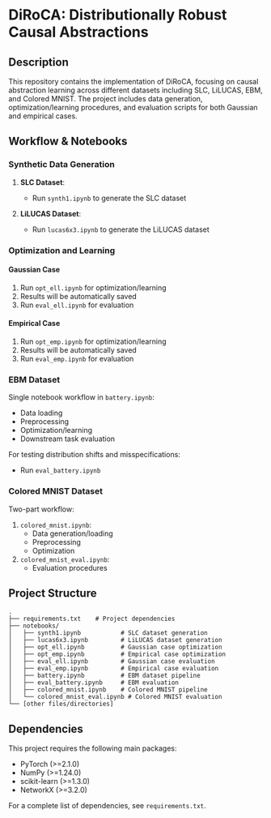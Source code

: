 # DiRoCA: Distributionally Robust Causal Abstractions

## Description
This repository contains the implementation of DiRoCA, focusing on causal abstraction learning across different datasets including SLC, LiLUCAS, EBM, and Colored MNIST. The project includes data generation, optimization/learning procedures, and evaluation scripts for both Gaussian and empirical cases.

## Workflow & Notebooks

### Synthetic Data Generation
1. **SLC Dataset**: 
   - Run `synth1.ipynb` to generate the SLC dataset

2. **LiLUCAS Dataset**:
   - Run `lucas6x3.ipynb` to generate the LiLUCAS dataset

### Optimization and Learning

#### Gaussian Case
1. Run `opt_ell.ipynb` for optimization/learning
2. Results will be automatically saved
3. Run `eval_ell.ipynb` for evaluation

#### Empirical Case
1. Run `opt_emp.ipynb` for optimization/learning
2. Results will be automatically saved
3. Run `eval_emp.ipynb` for evaluation

### EBM Dataset
Single notebook workflow in `battery.ipynb`:
- Data loading
- Preprocessing
- Optimization/learning
- Downstream task evaluation

For testing distribution shifts and misspecifications:
- Run `eval_battery.ipynb`

### Colored MNIST Dataset
Two-part workflow:
1. `colored_mnist.ipynb`:
   - Data generation/loading
   - Preprocessing
   - Optimization
2. `colored_mnist_eval.ipynb`:
   - Evaluation procedures

## Project Structure
```
.
├── requirements.txt    # Project dependencies
├── notebooks/
│   ├── synth1.ipynb           # SLC dataset generation
│   ├── lucas6x3.ipynb         # LiLUCAS dataset generation
│   ├── opt_ell.ipynb          # Gaussian case optimization
│   ├── opt_emp.ipynb          # Empirical case optimization
│   ├── eval_ell.ipynb         # Gaussian case evaluation
│   ├── eval_emp.ipynb         # Empirical case evaluation
│   ├── battery.ipynb          # EBM dataset pipeline
│   ├── eval_battery.ipynb     # EBM evaluation
│   ├── colored_mnist.ipynb    # Colored MNIST pipeline
│   └── colored_mnist_eval.ipynb # Colored MNIST evaluation
└── [other files/directories]
```

## Dependencies
This project requires the following main packages:
- PyTorch (>=2.1.0)
- NumPy (>=1.24.0)
- scikit-learn (>=1.3.0)
- NetworkX (>=3.2.0)

For a complete list of dependencies, see `requirements.txt`.
